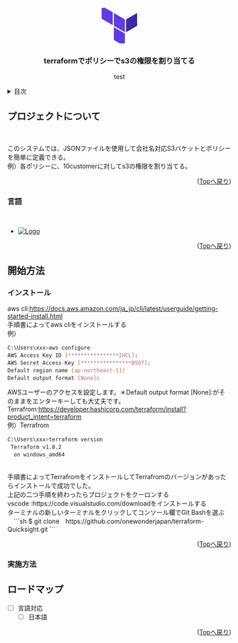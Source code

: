 <a name="readme-top"></a>
<div align="center">
  <a href="https://github.com/onewonderjapan/terraform-Quicksight">
    <img src="images/th.jpg" alt="Logo" width="80" height="80">
  </a>

  <h3 align="center">terraformでポリシーでs3の権限を割り当てる</h3>

  <p align="center">
   test
  </p>
</div>
<details>
  <summary>目次</summary>
  <ol>
    <li>
      <a href="#プロジェクトについて">プロジェクトについて</a>
      <ul>
        <li><a href="#言語">言語</a></li>
      </ul>
    </li>
    <li>
      <a href="#開始方法">開始方法</a>
      <ul>
        <li><a href="#インストール">インストール</a></li>
        <li><a href="#実施方法">実施方法</a></li>
      </ul>
    </li>
    <li><a href="#ロードマップ">ロードマップ</a></li>
  </ol>
</details>

## プロジェクトについて
<br />

このシステムでは、JSONファイルを使用して会社名対応S3バケットとポリシーを簡単に定義できる。
<br />
例）各ポリシーに、10customerに対してs3の権限を割り当てる。
<p align="right">(<a href="#readme-top">Topへ戻り</a>)</p>

### 言語
<br />

* <a href="https://www.terraform.io/">
    <img src="https://img.shields.io/badge/Terraform-0769AD?style=for-the-badge&logo=Terraform&logoColor=white" alt="Logo" width="80" height="20">
  </a>

<p align="right">(<a href="#readme-top">Topへ戻り</a>)</p>

## 開始方法
### インストール
aws cli:https://docs.aws.amazon.com/ja_jp/cli/latest/userguide/getting-started-install.html
<br />
手順書によってaws cliをインストールする
<br />
例）
  ```sh
C:\Users\xxx>aws configure
AWS Access Key ID [****************IHCL]:
AWS Secret Access Key [****************BSO7]:
Default region name [ap-northeast-1]:
Default output format [None]:
  ```
AWSユーザーのアクセスを設定します。＊Default output format [None]:がそのままをエンターキーしても大丈夫です。
<br />
Terrafrom:https://developer.hashicorp.com/terraform/install?product_intent=terraform
<br />
 例）Terrafrom
  ```sh
  C:\Users\xxx>terraform version
   Terraform v1.8.2
    on windows_amd64
  ```
  <br />
  手順書によってTerrafromをインストールしてTerrafromのバージョンがあったらインストールで成功でした。
  <br />
  上記の二つ手順を終わったらプロジェクトをクーロンする
  <br />
  vscode :https://code.visualstudio.com/downloadをインストールする
  <br />
  ターミナルの新しいターミナルをクリックしてコンソール欄でGit Bashを選ぶ
  <br />
　```sh
$ git clone　https://github.com/onewonderjapan/terraform-Quicksight.git
  ```
<p align="right">(<a href="#readme-top">Topへ戻り</a>)</p>

### 実施方法


## ロードマップ
- [ ] 言語対応
    - [ ] 日本語
<p align="right">(<a href="#readme-top">Topへ戻り</a>)</p>